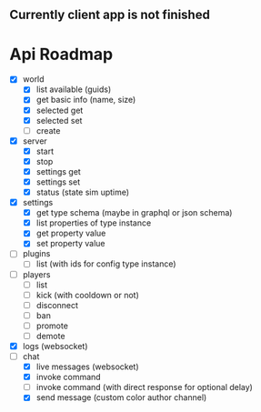 ## Currently client app is not finished

# Api Roadmap

- [x] world
    - [x] list available (guids)
    - [x] get basic info (name, size)
    - [x] selected get
    - [x] selected set
    - [ ] create
- [x] server
    - [x] start
    - [x] stop
    - [x] settings get
    - [x] settings set
    - [x] status (state sim uptime)
- [x] settings
    - [x] get type schema (maybe in graphql or json schema)
    - [x] list properties of type instance
    - [x] get property value
    - [x] set property value
- [ ] plugins
    - [ ] list (with ids for config type instance)
- [ ] players
    - [ ] list
    - [ ] kick (with cooldown or not)
    - [ ] disconnect
    - [ ] ban
    - [ ] promote
    - [ ] demote
- [x] logs (websocket)
- [ ] chat
    - [x] live messages (websocket)
    - [x] invoke command
    - [ ] invoke command (with direct response for optional delay)
    - [x] send message (custom color author channel)
